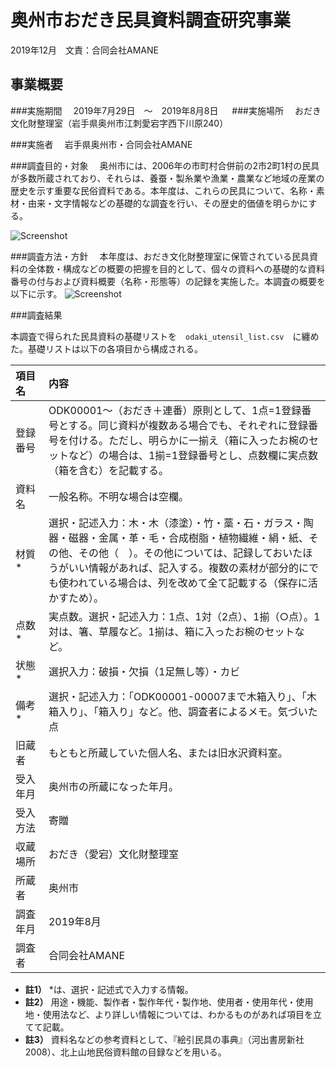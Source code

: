 # 奥州市おだき民具資料調査研究事業

2019年12月　文責：合同会社AMANE

## 事業概要

###実施期間
　2019年7月29日　〜　2019年8月8日
　
###実施場所
　おだき文化財整理室（岩手県奥州市江刺愛宕字西下川原240）　

###実施者
　岩手県奥州市・合同会社AMANE

###調査目的・対象
　奥州市には、2006年の市町村合併前の2市2町1村の民具が多数所蔵されており、それらは、養蚕・製糸業や漁業・農業など地域の産業の歴史を示す重要な民俗資料である。本年度は、これらの民具について、名称・素材・由来・文字情報などの基礎的な調査を行い、その歴史的価値を明らかにする。

![Screenshot](https://drive.google.com/uc?export=view&id=1Qqe-RXdde6ixHWipiIt-Jw1Apsmmhnwo)

###調査方法・方針
　本年度は、おだき文化財整理室に保管されている民具資料の全体数・構成などの概要の把握を目的として、個々の資料への基礎的な資料番号の付与および資料概要（名称・形態等）の記録を実施した。本調査の概要を以下に示す。
![Screenshot](https://drive.google.com/uc?export=view&id=1kuJxmg3CrnbxUalytFGEhMgo0cd6L4Tg)



###調査結果

本調査で得られた民具資料の基礎リストを　`odaki_utensil_list.csv`　に纏めた。基礎リストは以下の各項目から構成される。

|項目名|内容|
|:--|:--|
|登録番号|ODK00001〜（おだき＋連番）原則として、1点=1登録番号とする。同じ資料が複数ある場合でも、それぞれに登録番号を付ける。ただし、明らかに一揃え（箱に入ったお椀のセットなど）の場合は、1揃=1登録番号とし、点数欄に実点数（箱を含む）を記載する。|
|資料名|一般名称。不明な場合は空欄。|
|材質　* |選択・記述入力：木・木（漆塗）・竹・藁・石・ガラス・陶器・磁器・金属・革・毛・合成樹脂・植物繊維・絹・紙、その他、その他（　）。その他については、記録しておいたほうがいい情報があれば、記入する。複数の素材が部分的にでも使われている場合は、列を改めて全て記載する（保存に活かすため）。|
|点数　*	|実点数。選択・記述入力：1点、1対（2点）、1揃（○点）。1対は、箸、草履など。1揃は、箱に入ったお椀のセットなど。|
|状態　*	|選択入力：破損・欠損（1足無し等）・カビ|
|備考　*	|選択・記述入力：「ODK00001-00007まで木箱入り」、「木箱入り」、「箱入り」など。他、調査者によるメモ。気づいた点|
|旧蔵者|もともと所蔵していた個人名、または旧水沢資料室。|
|受入年月|奥州市の所蔵になった年月。|
|受入方法|寄贈|
|収蔵場所|おだき（愛宕）文化財整理室|
|所蔵者|奥州市|
|調査年月|2019年8月
|調査者|合同会社AMANE|


* **註1）** *は、選択・記述式で入力する情報。
* **註2）** 用途・機能、製作者・製作年代・製作地、使用者・使用年代・使用地・使用法など、より詳しい情報については、わかるものがあれば項目を立てて記載。
* **註3）** 資料名などの参考資料として、『絵引民具の事典』（河出書房新社2008）、北上山地民俗資料館の目録などを用いる。